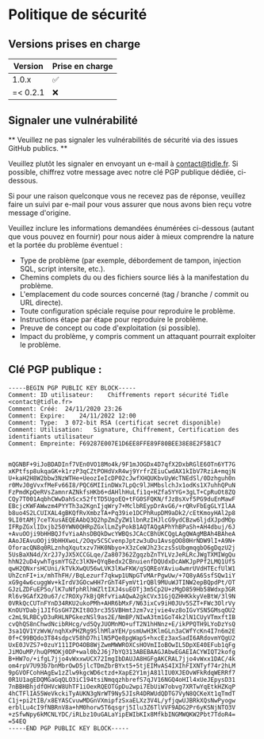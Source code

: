 # Politique de sécurité

## Versions prises en charge

| Version  | Prise en charge    |
| -------- | ------------------ |
| 1.0.x    | :white_check_mark: |
| =< 0.2.1 | :x:                |

## Signaler une vulnérabilité

** Veuillez ne pas signaler les vulnérabilités de sécurité via des issues GitHub publics. **

Veuillez plutôt les signaler en envoyant un e-mail à [contact@tidle.fr](mailto:contact@tidle.fr). Si possible, chiffrez votre message avec notre clé PGP publique dédiée, ci-dessous.

Si pour une raison quelconque vous ne recevez pas de réponse, veuillez faire un suivi par e-mail pour vous assurer que nous avons bien reçu votre message d'origine.

Veuillez inclure les informations demandées énumérées ci-dessous (autant que vous pouvez en fournir) pour nous aider à mieux comprendre la nature et la portée du problème éventuel :

   * Type de problème (par exemple, débordement de tampon, injection SQL, script intersite, etc.).
   * Chemins complets du ou des fichiers source liés à la manifestation du problème.
   * L'emplacement du code sources concerné (tag / branche / commit ou URL directe).
   * Toute configuration spéciale requise pour reproduire le problème.
   * Instructions étape par étape pour reproduire le problème.
   * Preuve de concept ou code d'exploitation (si possible).
   * Impact du problème, y compris comment un attaquant pourrait exploiter le problème.

## Clé PGP publique :
```
-----BEGIN PGP PUBLIC KEY BLOCK-----
Comment: ID utilisateur:	Chiffrements report sécurité Tidle <contact@tidle.fr>
Comment: Créé:	24/11/2020 23:26
Comment: Expire:	24/11/2022 12:00
Comment: Type:	3 072-bit RSA (certificat secret disponible)
Comment: Utilisation:	Signature, Chiffrement, Certification des identifiants utilisateur
Comment: Empreinte:	F69287E007E1D6EE8FFE89F80BEE38E8E2F5B1C7


mQGNBF+9iJoBDADInf7VEn0VO18Mo4k/9F1mJOGDx4D7qfX2DxbRGlE6OTn6YT7G
xKPtfsp8ukqaGK+k1rzP3qCZtPOHdVxR4wj9YrfrZEiuCwdAX1kIbV7RziA+mqjN
U+kaH2H8W2bbw3NzWTHe+UeozIeIcDP02cJwfXHQUKbvUyWcTNEdSl/0Dzhguh0n
r0MvJ0gVvxfMeFv66I8/PQC6MIIinDWx7LpQc9lJHMbslchJx1odKs1X7uhhQPuN
FzPmdKpQeRVsZamnrAZNkfsHKb6+dAHlhHuLfi1q+HZfa5YYG+3gLT+CpRuOt8ZQ
CQy7T001AqbhCWwDahScx52ftTD5UgoEQ+tFG0SFQKN/fJzBsXvf5PG9duEnMawF
EBcjcKWFAWwzm4PYYTh3a2KgnIjqWry7+MclbREypDrAvG6/+rQRvFbEgGLYIlAA
b8uo4S2LCUIXAL4gBKQfRvXmbzTA+Pq39ie1DCPhRupDM9aDk2/cEtKmoyHAl2p8
9LI0tAMj7ceTXusAEQEAAbQ3Q2hpZmZyZW1lbnRzIHJlcG9ydCBzw6ljdXJpdMOp
IFRpZGxlIDxjb250YWN0QHRpZGxlLmZyPokB1AQTAQgAPhYhBPaSh+AH4dbuj/6J
+AvuOOji9bHHBQJfvYiaAhsDBQkDwcYWBQsJCAcCBhUKCQgLAgQWAgMBAh4BAheA
AAoJEAvuOOji9bHHXwoL/2Oqv5CSCvenpJptzw3uDu1AvsgOO80HrNDW9lI+A9N+
OforacQN8q0RLznhqXqutxzv7HK0Nbyo+X3zCeWJh23czs5sUbgmqgbO6gDqzU2j
5UsBaXN4d/Xr2J7yJX5XCCGLqe/Za807362ZgqzbZnTYLVzJeRLRcJWgTXMIWgQu
hhN22uD4ywhTgsmYTGZc3lKN+QYqBedx2CBnuienfDQUdxDcAWKJpPPf2LMQ1Uf5
qwH2QNxrsHCUni/kTVkXwQU56wLVK3lKwFKW/qSQREoYAviu4wmrUVdHTEcfUlW1
UhZcnFI+ix/mhThFH//BqLezurf7qkwp1UNpGTvMArPgwUw/+7Q8yA6SsfSQw1iY
xG9g4w6cuggWv+kIrdV3GOcwHH7rGhT4FymVt1rQBl9MUuWJTINW2epBQpdPt/OT
GJzLZDFuEP5o/lK7uNfphRlhWZltIXJ4suEOTj3m5Cp2U+zMgD859Hb58Wdxp3GR
Rl6v9GAfX20u67/c7ROXy7kBjQRfvYiaAQwA2gkCVx31GjQZHHKkkyVeBtW/3l9N
0VRkQcCUTnFYnD34RKU2ukoPMh+AHR6bMxF/N63ixCv9iH0JUv5SZT+FWc3OlrVy
KnOUYDabj1JIfGsGH7ZKIt8O3rc35SVBHmtJzm7vzjvie4vz8oIGvYSN5GMsqOU2
c2mL9LRBCyD3uRHLNPGkezNSl9as2E/NmBP/NIwA3tm1GoT4k2lN1CUyVTmxftIB
cvQhQS8nChwdNcibRHcg/vd5QyJUOMnMO+ufT2N1hHNnz+E/ikPPQTH9LYoDzYsQ
3sa1QV1YzWvW/nqhXxPHZRg9SlhMlaYEH/psmUwH3KlmGLn3aCWfYcKn4I7n6m2E
0f+C99BQdo3T84sdpcV58hD7hilN5PQe8pgWapS+hxcEz3axSadI6ARdovmYQgU2
UxE0JVZS7+0zuY111IPO4OB8WjZwmMWWROXCsHOVmIIoBOwIL5DpXE40EFub1qFg
JiMOuMP/huQPMOKj0DP+wal0b2J6j7bYQ313ABEBAAGJAbwEGAEIACYWIQT2kofg
B+HW7o/+ifgL7jjo4vWxxwUCX72ImgIbDAUJA8HGFgAKCRAL7jjo4vWxx1DAC/4k
om4rpV7U93b7bnMbrOwD5jlcTDmZbrBYxt5+5tjEIMvAS4IXIhFIXNTyf74r2hLM
9pGVOFCohHAgEw1zZlw9kgcWD6ctzd+XapE2Y1mjA81lIU0XJEOvWFkRdqWERRf7
0R1U1agEDQMGaGqQLO3iC194tsiNmqqzhbrefS7qJV16NGQ4oHIl4xUeJEpysD31
7nBBHBhjdfOHVcW8UhTF1iOexRQEOTGpDu2wpi7EbUiW7obvg7XRTwYqEtkHZKqP
4hCTFlIA55WeVkckiTyAUKN3gNrWT9Ny5JIsR4DRWUdQDTG7VyN8QCKeXt1qTmdT
C1j+pi2tIB/x8EYASCvuwMDGnVXmipfzSxaELXz3V4L/yfjqwUJBRkXQsNwPyogw
erblLu4cI9fNBRnV8a+hM0horw5T6qsgrj5Ilu3Z6TlVVF9ADG2Pr6yKSNjNTO3V
+zSfwNpy6kMCNLYDC/iRLbz10uGALaYipEWIbKIx8MfkbINGMWQKW2Pbt7TdoR4=
=54EQ
-----END PGP PUBLIC KEY BLOCK-----
```